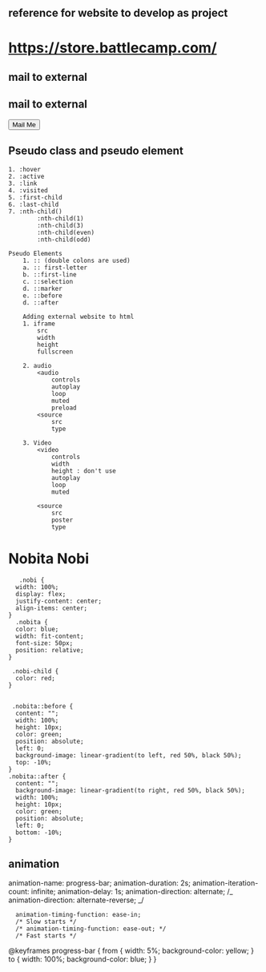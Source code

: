 ## reference for website to develop as project

# https://store.battlecamp.com/

## mail to external

## mail to external

<a
      href="mailto:vinay.shermauryan@gmail.com?subject=This is testing mail&body=hello how are you?"
      class="mail-link"
      target="_blank"
    >
<button class="mail-button">Mail Me</button>
</a>

## Pseudo class and pseudo element

    1. :hover
    2. :active
    3. :link
    4. :visited
    5. :first-child
    6. :last-child
    7. :nth-child()
            :nth-child(1)
            :nth-child(3)
            :nth-child(even)
            :nth-child(odd)

    Pseudo Elements
        1. :: (double colons are used)
        a. :: first-letter
        b. ::first-line
        c. ::selection
        d. ::marker
        e. ::before
        d. ::after

        Adding external website to html
        1. iframe
            src
            width
            height
            fullscreen

        2. audio
            <audio
                controls
                autoplay
                loop
                muted
                preload
            <source
                src
                type

        3. Video
            <video
                controls
                width
                height : don't use
                autoplay
                loop
                muted

            <source
                src
                poster
                type

  <div class="nobi">
      <h1 class="nobita">Nobita <span class="nobi-child">Nobi</span></h1>
    </div>

       .nobi {
      width: 100%;
      display: flex;
      justify-content: center;
      align-items: center;
    }
      .nobita {
      color: blue;
      width: fit-content;
      font-size: 50px;
      position: relative;
    }

     .nobi-child {
      color: red;
    }


     .nobita::before {
      content: "";
      width: 100%;
      height: 10px;
      color: green;
      position: absolute;
      left: 0;
      background-image: linear-gradient(to left, red 50%, black 50%);
      top: -10%;
    }
    .nobita::after {
      content: "";
      background-image: linear-gradient(to right, red 50%, black 50%);
      width: 100%;
      height: 10px;
      color: green;
      position: absolute;
      left: 0;
      bottom: -10%;
    }

## animation

animation-name: progress-bar;
animation-duration: 2s;
animation-iteration-count: infinite;
animation-delay: 1s;
animation-direction: alternate;
/_ animation-direction: alternate-reverse; _/

      animation-timing-function: ease-in;
      /* Slow starts */
      /* animation-timing-function: ease-out; */
      /* Fast starts */

@keyframes progress-bar {
from {
width: 5%;
background-color: yellow;
}
to {
width: 100%;
background-color: blue;
}
}

